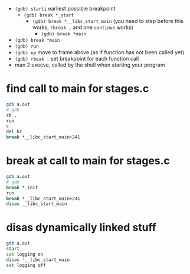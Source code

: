 * `(gdb) starti` earliest possible breakpoint
  * `(gdb) break *_start`
    * `(gdb) break *__libc_start_main` (you need to step before this works, `rbreak .` and one `continue` works)
      * `(gdb) break *main`
* `(gdb) break *main`
* `(gdb) run`
* `(gdb) up` move to frame above (as if function has not been called yet)
* `(gdb) rbeak .` set breakpoint for each function call
* man 2 execve, called by the shell when starting your program


# find call to main for stages.c

```sh
gdb a.out
# gdb
rb .
run
c
del br
break *__libc_start_main+241
```

# break at call to main for stages.c

```sh
gdb a.out
# gdb
break *_init
run
break *__libc_start_main+241
disas __libc_start_main
```

# disas dynamically linked stuff

```sh
gdb a.out
start
set logging on
disas *__libc_start_main
set logging off
```
